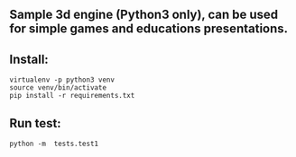 Sample 3d engine (Python3 only), can be used for simple games and educations presentations.
----------------------------------------------------------------------------

Install:
--------
```
virtualenv -p python3 venv
source venv/bin/activate
pip install -r requirements.txt 
```

Run test:
---------
```
python -m  tests.test1
```